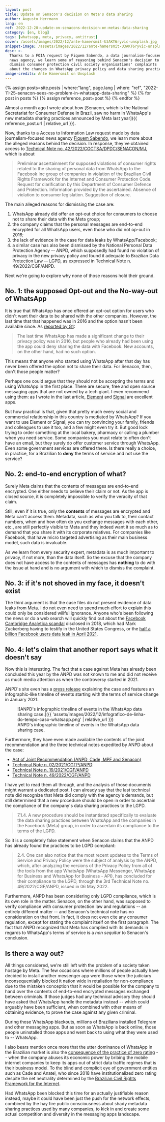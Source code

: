 ```yaml
---
layout: post
title: Update on Senacon's decision on Meta's data sharing
author: Augusto Herrmann
lang: en
ref: 2022-12-20-update-on-senacons-decision-on-metas-data-sharing
category: [en, blog]
tags: [whatsapp, meta, privacy, antitrust]
cover: /assets/images/2022/12/ante-hamersmit-U3AKT6ryvic-unsplash.jpg
snippet-image: /assets/images/2022/12/ante-hamersmit-U3AKT6ryvic-unsplash.jpg
desc: >-
  Thanks to a FOIA request by Fiquem Sabendo, a data journalism-focused
  news agency, we learn some of reasoning behind Senacon's decision to
  dismiss consumer protection civil society organisations' complaints
  about the changes in WhatsApp privacy policy and data sharing practices.
image-credits: Ante Hamersmit on Unsplash
---
```


{% assign posts=site.posts | where:"lang", page.lang | where: "ref", "2022-11-25-senacon-sees-no-problem-in-whatsapp-data-sharing" %}
{% for post in posts %}
{% assign reference_post=post %}
{% endfor %}

Almost a month ago I wrote about how [Senacon, which is the National
Secretariat for Consumer Defense in Brazil, saw no harm in WhatsApp's new
metadata sharing practices announced by Meta last
year]({{ reference_post.url | relative_url }}).

Now, thanks to a Access to Information Law request made by data
journalism-focused news agency
[Fiquem Sabendo](https://fiquemsabendo.com.br/), we learn more about the
alleged reasons behind the decision. In response, they've obtained
access to
[Technical Note no. 42/2022/CGCTSA/DPDC/SENACON/MJ](/assets/documents/2022/12/Anexo_MJ___20929036___Nota_Tecnica%20da%20Senacon.pdf),
which is about

> Preliminar ascertainment for supposed violations of consumer rights
> related to the sharing of personal data from WhatsApp to the Facebook
> Inc group of companies in violation of the Brazilian Civil Rights
> Framework for the Internet and Consumer Protection Code. Request for
> clarification by this Department of Consumer Defence and Protection.
> Information provided by the ascertained. Absence of violation
> to consumer legislation. Suggestion of closure.

The main alleged reasons for dismissing the case are:

1. WhatsApp already did offer an opt-out choice for consumers to choose
   not to share their data with the Meta group;
2. the company claims that the personal messages are end-to-end
   encrypted for all WhatsApp users, even those who did not op-out in
   2016;
3. the lack of evidence in the case for data leaks by WhatsApp/Facebook;
4. a similar case has also been dismissed by the National Personal Data
   Protection Agency -- ANPD, which supposedly had found no violation of
   privacy in the new privacy policy and found it adequate to Brazilian
   Data Protection Law -- LGPD, as expressed in Technical Note n.
   49/2022/CGF/ANPD.

Next we're going to explore why none of those reasons hold their ground.

## No. 1: the supposed Opt-out and the No-way-out of WhatsApp

It is true that WhatsApp has once offered an opt-out option for users
who didn't want their data to be shared with the other companies.
However, the last time that that happened was in 2016 and the option
hasn't been available since. As
[reported by G1](https://g1.globo.com/economia/tecnologia/noticia/2021/01/06/whatsapp-comeca-a-avisar-que-ira-compartilhar-dados-dos-usuarios-com-o-facebook.ghtml):

> The last time WhatsApp has made a significant change to their privacy
> policy was in 2016, but people who already had been using the app
> could deny sharing the data with Facebook. New accounts, on the other
> hand, had no such option.

This means that anyone who started using WhatsApp after that day has
never been offered the option not to share their data. For Senacon,
then, don't those people matter?

Perhaps one could argue that they should not be accepting the terms and
using WhatsApp in the first place. There are secure, free and open source
messaging apps that are not owned by a tech giant. I even recommend
using them: as I wrote in the last article, [Element](https://element.io/)
and [Signal](https://signal.org) are excellent apps.

But how practical is that, given that pretty much every social and
commercial relationship in this country is mediated by WhatsApp? If you
want to use Element or Signal, you can try convincing your family,
friends and colleagues to use it too, and a few might even try it. But
good lock trying to order something at the local bakery, pharmacy or
calling a plumber when you need service. Some companies you must relate
to often don't have an email, but they surely do offer customer service
through WhatsApp. Even some government services are offered there. Is
there really a choice, in practice, for a Brazilian to **deny** the
terms of service and not use the service?

## No. 2: end-to-end encryption of what?

Surely Meta claims that the contents of messages are end-to-end
encrypted. One either needs to believe their claim or not. As the app is
closed source, it is completely impossible to verify the veracity of
that claim.

Still, even if it is true, only the **contents** of messages are
encrypted and Meta can't access them. Metadata, such as who you talk to,
their contact numbers, when and how often do you exchange messages with
each other, etc., are still perfectly visible to Meta and they indeed
want it so much as to demand that you share it with its corporate
relatives. For companies like Facebook, that have micro targeted
advertising as their main business model, such data is invaluable.

As we learn from every security expert, metadata is as much important to
privacy, if not more, than the data itself. So the excuse that the
company does not have access to the contents of messages has **nothing**
to do with the issue at hand and is no argument with which to dismiss
the complaint.

## No. 3: if it's not shoved in my face, it doesn't exist

The third argument is that the case files do not present evidence of
data leaks from Meta. I do not even need to spend much effort to explain
this could only be considered willful ignorance. Anyone who's been
following the news or do a web search will quickly find out about the
[Facebook Cambridge Analytica scandal](https://en.wikipedia.org/wiki/Facebook-Cambridge_Analytica_data_scandal)
disclosed in 2018, which had Mark Zuckerberg having to testify in the
United States Congress, or the
[half a billion Facebook users data leak in April 2021](https://www.wired.com/story/facebook-data-leak-500-million-users-phone-numbers/).

## No. 4: let's claim that another report says what it doesn't say

Now this is interesting. The fact that a case against Meta has already
been concluded this year by the ANPD was not known to me and did not
receive as much media attention as when the controversy started in 2021. 

ANPD's site even has a
[press release](https://www.gov.br/anpd/pt-br/assuntos/noticias/anpd-conclui-a-analise-de-adequacao-da-nova-politica-de-privacidade-do-aplicativo-a-lgpd)
explaining the case and features an infographic-like timeline of events
starting with the terms of service change in January 2021.

<figure markdown="1">
![ANPD's infographic timeline of events in the WhatsApp data sharing case.]({{ 'assets/images/2022/12/infografico-de-linha-do-tempo-caso-whatsapp.png' | relative_url }})
<figcaption>ANPD's infographic timeline of events in the WhatsApp data sharing case.</figcaption>
</figure>

Furthermore, they have even made available the contents of the joint
recommendation and the three technical notes expedited by ANPD about the
case:

* [Act of Joint Recommendation (ANPD, Cade, MPF and Senacon)](https://www.gov.br/anpd/pt-br/assuntos/noticias/AtodeRecomendaoConjunta.pdf)
* [Technical Note n. 02/2021/CGTP/ANPD](https://www.gov.br/anpd/pt-br/assuntos/noticias/inclusao-de-arquivos-para-link-nas-noticias/NotaTecnicaANPDWhatsapp_ocr.pdf)
* [Technical Note n. 19/2021/CGF/ANPD](https://www.gov.br/anpd/pt-br/assuntos/noticias/NotaTcnica19.2021.CGF.ANPD.pdf)
* [Technical Note n. 49/2022/CGF/ANPD](https://www.gov.br/anpd/pt-br/documentos-e-publicacoes/nt_49_2022_cfg_anpd_versao_publica.pdf)

I have yet to read them all through, and the analysis of those documents
might warrant a dedicated post. I can already say that the last
technical note did recognize that Meta did comply with the agency's
demands, but still determined that a new procedure should be open in
order to ascertain the compliance of the company's data sharing
practices to the LGPD.

> 7.1.4. A new procedure should be instantiated specifically to
> evaluate the data sharing practices between WhatsApp and the
> companies in the Facebook (Meta) group, in order to ascertain its
> compliance to the terms of the LGPD.

So it is a completely false statement when Senacon claims that the ANPD
has already found the practices to be LGPD compliant:

> 2.4. One can also notice that the most recent updates to the Terms of Service
> and Privacy Policy were the subject of analysis by the ANPD, which, after
> analyzing the versions of the Privacy Policy from all of the tools from the
> app WhatsApp (WhatsApp Messenger, WhatsApp for Business and WhatsApp for
> Business - API), has concluded for their compliance to the LGPD, through the
> 3rd Technical Note no. 49/2022/CGF/ANPD, issued in 06 May 2022.

Furthermore, ANPD has been considering only LGPD compliance, which is its own
role in the matter. Senacon, on the other hand, was supposed to verify
compliance with consumer protection law and regulations -- an entirely
different matter -- and Senacon's technical note has no consideration on that
front. In fact, it does not even cite any consumer regulation, except
for stating the complaint itself on the first paragraph. The fact that
ANPD recognized that Meta has complied with its demands in regards to
WhatsApp's terms of service is a *non sequitur* to Senacon's conclusion.

## Is there a way out?

All things considered, we're still left with the problem of a society
taken hostage by Meta. The few occasions where millions of people
actually have decided to install another messenger app were those when
the judiciary inconsequentially blocked it nation wide in retaliation
for non-compliance due to the mistaken conception that it would be
possible for the company to hand over the contents of end-to-end
encrypted messages exchanged between criminals. If those judges had any
technical advisory they should have asked that WhatsApp handle the
metadata instead -- which could arguably have been sufficient, when
combined with other means of obtaining evidence, to prove the case
against any given criminal.

During those WhatsApp blackouts, millions of Brazilians installed Telegram
and other messaging apps. But as soon as WhatsApp is back online, those
people uninstalled those apps and went back to using what they were
used to -- WhatsApp.

I also bears mention once more that the utter dominance of WhatsApp in
the Brazilian market is also the [consequence of the practice of zero
rating](https://www.youtube.com/watch?v=gcJ7RnbMjE8) -- when the company
abuses its economic power by bribing the mobile internet companies to
keep its apps out of strict data traffic regimes that is their business
model. To the blind and complicit eye of government entities such as
Cade and Anatel, who since 2018 have institutionalized zero rating
despite the net neutrality determined by the
[Brazilian Civil Rights Framework for the Internet](https://en.wikipedia.org/wiki/Brazilian_Civil_Rights_Framework_for_the_Internet).

Had WhatsApp been blocked this time for an actually justifiable reason
instead, maybe it could have been just the push for the network effects,
combined by the hay fire public consciousness about shady metadata
sharing practices used by many companies, to kick in and create
some actual competition and diversity in the messaging apps landscape.
